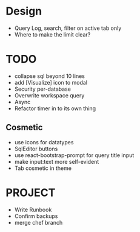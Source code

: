 # Design
* Query Log, search, filter on active tab only
* Where to make the limit clear?

# TODO
* collapse sql beyond 10 lines
* add [Visualize] icon to modal
* Security per-database
* Overwrite workspace query
* Async
* Refactor timer in to its own thing


## Cosmetic
* use icons for datatypes
* SqlEditor buttons
* use react-bootstrap-prompt for query title input
* make input:text more self-evident
* Tab cosmetic in theme

# PROJECT
* Write Runbook
* Confirm backups
* merge chef branch
